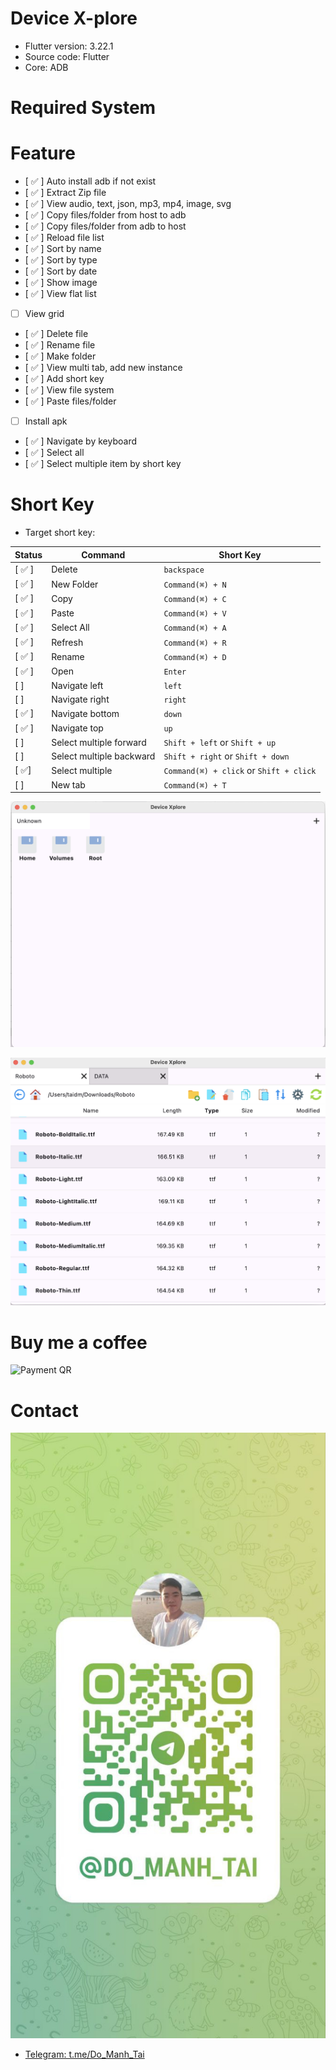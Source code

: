 # Device X-plore

- Flutter version: 3.22.1
- Source code: Flutter
- Core: ADB

# Required System

# Feature
- [ ✅ ] Auto install adb if not exist
- [ ✅ ] Extract Zip file
- [ ✅ ] View audio, text, json, mp3, mp4, image, svg
- [ ✅ ] Copy files/folder from host to adb
- [ ✅ ] Copy files/folder from adb to host
- [ ✅ ] Reload file list
- [ ✅ ] Sort by name
- [ ✅ ] Sort by type
- [ ✅ ] Sort by date
- [ ✅ ] Show image
- [ ✅ ] View flat list
- [  ] View grid 
- [ ✅ ] Delete file
- [ ✅ ] Rename file
- [ ✅ ] Make folder
- [ ✅ ] View multi tab, add new instance
- [ ✅ ] Add short key
- [ ✅ ] View file system 
- [ ✅ ] Paste files/folder
- [  ] Install apk
- [ ✅ ] Navigate by keyboard
- [ ✅ ] Select all
- [ ✅ ] Select multiple item by short key

# Short Key

- Target short key:

Status | Command | Short Key
---|--- | ---
[ ✅ ] | Delete| `backspace`
[ ✅ ] | New Folder | `Command(⌘) + N`
[ ✅ ] | Copy | `Command(⌘) + C`
[ ✅ ] | Paste | `Command(⌘) + V`
[ ✅ ] | Select All | `Command(⌘) + A`
[ ✅ ] | Refresh | `Command(⌘) + R`
[ ✅ ] | Rename | `Command(⌘) + D`
[ ✅ ] | Open | `Enter`
[ ] | Navigate left | `left`
[ ] | Navigate right | `right`
[ ✅ ] | Navigate bottom | `down`
[ ✅ ] | Navigate top | `up`
[ ] | Select multiple forward | `Shift + left` or `Shift + up`
[ ] | Select multiple backward | `Shift + right` or `Shift + down`
[ ✅] | Select multiple  | `Command(⌘) + click` or `Shift + click`
[ ] | New tab  | `Command(⌘) + T`

![Demo 1](<docs/Screenshot 2024-06-25 at 23.27.20.png>)

![Demo 2](<docs/Screenshot 2024-06-25 at 23.27.46.png>)

# Buy me a coffee
![Payment QR](https://img.vietqr.io/image/CAKE-0943574556-print.png?addInfo=Device%20Xplore%20Coffee)

# Contact

![Contact me](docs/photo1717433884.jpeg)

- [Telegram: t.me/Do_Manh_Tai](https://t.me/Do_Manh_Tai)